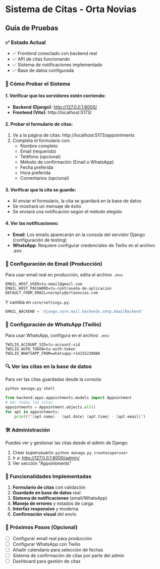 # Sistema de Citas - Orta Novias
## Guía de Pruebas

### ✅ Estado Actual
- ✅ Frontend conectado con backend real
- ✅ API de citas funcionando
- ✅ Sistema de notificaciones implementado
- ✅ Base de datos configurada

### 🚀 Cómo Probar el Sistema

#### 1. Verificar que los servidores estén corriendo:
- **Backend (Django)**: http://127.0.0.1:8000/
- **Frontend (Vite)**: http://localhost:5173/

#### 2. Probar el formulario de citas:
1. Ve a la página de citas: http://localhost:5173/appointments
2. Completa el formulario con:
   - Nombre completo
   - Email (requerido)
   - Teléfono (opcional)
   - Método de confirmación (Email o WhatsApp)
   - Fecha preferida
   - Hora preferida
   - Comentarios (opcional)

#### 3. Verificar que la cita se guarde:
- Al enviar el formulario, la cita se guardará en la base de datos
- Se mostrará un mensaje de éxito
- Se enviará una notificación según el método elegido

#### 4. Ver las notificaciones:
- **Email**: Los emails aparecerán en la consola del servidor Django (configuración de testing)
- **WhatsApp**: Requiere configurar credenciales de Twilio en el archivo .env

### 📧 Configuración de Email (Producción)
Para usar email real en producción, edita el archivo `.env`:

```
EMAIL_HOST_USER=tu-email@gmail.com
EMAIL_HOST_PASSWORD=tu-contraseña-de-aplicacion
DEFAULT_FROM_EMAIL=noreply@ortanovias.com
```

Y cambia en `core/settings.py`:
```python
EMAIL_BACKEND = 'django.core.mail.backends.smtp.EmailBackend'
```

### 📱 Configuración de WhatsApp (Twilio)
Para usar WhatsApp, configura en el archivo `.env`:

```
TWILIO_ACCOUNT_SID=tu-account-sid
TWILIO_AUTH_TOKEN=tu-auth-token
TWILIO_WHATSAPP_FROM=whatsapp:+14155238886
```

### 🔍 Ver las citas en la base de datos
Para ver las citas guardadas desde la consola:

```bash
python manage.py shell
```

```python
from backend.apps.appointments.models import Appointment
# Ver todas las citas
appointments = Appointment.objects.all()
for apt in appointments:
    print(f"{apt.name} - {apt.date} {apt.time} - {apt.email}")
```

### 🛠️ Administración
Puedes ver y gestionar las citas desde el admin de Django:
1. Crear superusuario: `python manage.py createsuperuser`
2. Ir a: http://127.0.0.1:8000/admin/
3. Ver sección "Appointments"

### 📝 Funcionalidades Implementadas
1. **Formulario de citas** con validación
2. **Guardado en base de datos** real
3. **Sistema de notificaciones** (email/WhatsApp)
4. **Manejo de errores** y estados de carga
5. **Interfaz responsive** y moderna
6. **Confirmación visual** del envío

### 🎯 Próximos Pasos (Opcional)
- [ ] Configurar email real para producción
- [ ] Configurar WhatsApp con Twilio
- [ ] Añadir calendario para selección de fechas
- [ ] Sistema de confirmación de citas por parte del admin
- [ ] Dashboard para gestión de citas

